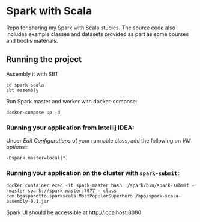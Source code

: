 # Spark with Scala
Repo for sharing my Spark with Scala studies.
The source code also includes example classes and datasets provided as part as some courses and books materials.

## Running the project
Assembly it with SBT
```shell script
cd spark-scala
sbt assembly
```

Run Spark master and worker with docker-compose:
```shell script
docker-compose up -d
```

### Running your application from Intellij IDEA:
Under _Edit Configurations_ of your runnable class, add the following on _VM options:_:
```jvm
-Dspark.master=local[*]
```

### Running your application on the cluster with `spark-submit`:
```shell script
docker container exec -it spark-master bash ./spark/bin/spark-submit --master spark://spark-master:7077 --class com.bgasparotto.sparkscala.MostPopularSuperhero /app/spark-scala-assembly-0.1.jar
```

Spark UI should be accessible at http://localhost:8080
